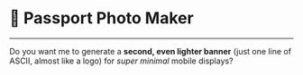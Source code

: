 # 🪪 Passport Photo Maker

---

Do you want me to generate a **second, even lighter banner** (just one line of ASCII, almost like a logo) for *super minimal* mobile displays?
